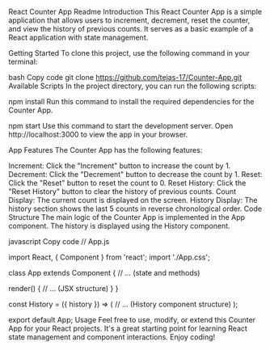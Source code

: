 React Counter App Readme
Introduction
This React Counter App is a simple application that allows users to increment, decrement, reset the counter, and view the history of previous counts. It serves as a basic example of a React application with state management.

Getting Started
To clone this project, use the following command in your terminal:

bash
Copy code
git clone https://github.com/tejas-17/Counter-App.git
Available Scripts
In the project directory, you can run the following scripts:

npm install
Run this command to install the required dependencies for the Counter App.

npm start
Use this command to start the development server. Open http://localhost:3000 to view the app in your browser.

App Features
The Counter App has the following features:

Increment: Click the "Increment" button to increase the count by 1.
Decrement: Click the "Decrement" button to decrease the count by 1.
Reset: Click the "Reset" button to reset the count to 0.
Reset History: Click the "Reset History" button to clear the history of previous counts.
Count Display: The current count is displayed on the screen.
History Display: The history section shows the last 5 counts in reverse chronological order.
Code Structure
The main logic of the Counter App is implemented in the App component. The history is displayed using the History component.

javascript
Copy code
// App.js

import React, { Component } from 'react';
import './App.css';

class App extends Component {
  // ... (state and methods)

  render() {
    // ... (JSX structure)
  }
}

const History = ({ history }) => (
  // ... (History component structure)
);

export default App;
Usage
Feel free to use, modify, or extend this Counter App for your React projects. It's a great starting point for learning React state management and component interactions. Enjoy coding!






